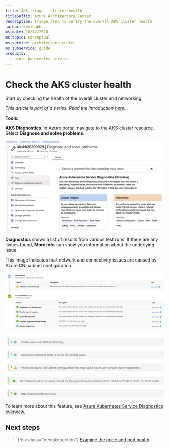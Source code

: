 ```yaml
---
title: AKS triage - cluster health
titleSuffix: Azure Architecture Center
description: Triage step to verify the overall AKS cluster health.
author: kevingbb
ms.date: 10/12/2020
ms.topic: conceptual
ms.service: architecture-center
ms.subservice: guide
products:
  - azure-kubernetes-service
---
```


# Check the AKS cluster health

Start by checking the health of the overall cluster and networking.

_This article is part of a series. Read the introduction [here](aks-triage-practices.md)._

**Tools:**

**AKS Diagnostics**. In Azure portal, navigate to the AKS cluster resource. Select **Diagnose and solve problems**.  

![AKS Diagnostics](images/aks-diagnostics.png)

**Diagnostics** shows a list of results from various test runs. If there are any issues found, **More info** can show you information about the underlying issue.

This image indicates that network and connectivity issues are caused by Azure CNI subnet configuration.

![AKS Diagnostics Results - Networking](images/aks-diagnostics-results.svg)

![AKS Diagnostics Results - Networking - Azure CNI](images/aks-diagnostics-network.svg)

To learn more about this feature, see [Azure Kubernetes Service Diagnostics overview](/azure/aks/concepts-diagnostics).

## Next steps

> [!div class="nextstepaction"]
> [Examine the node and pod health](aks-triage-node-health.md)
